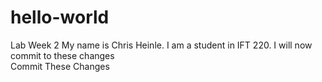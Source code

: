# hello-world
Lab Week 2
My name is Chris Heinle. I am a student in IFT 220. I will now commit to these changes  
Commit These Changes
